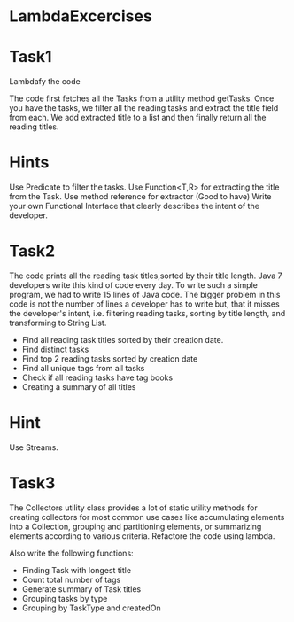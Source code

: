 # LambdaExcercises

# Task1

Lambdafy the code

The code first fetches all the Tasks from a utility method getTasks.
Once you have the tasks, we filter all the reading tasks and extract the title field from each.
We add extracted title to a list and then finally return all the reading titles.
# Hints
Use Predicate<T> to filter the tasks.
Use Function<T,R> for extracting the title from the Task.
Use method reference for extractor
(Good to have) Write your own Functional Interface that clearly describes the intent of the developer.


# Task2

The code prints all the reading task titles,sorted by their title length.
Java 7 developers write this kind of code every day.
To write such a simple program, we had to write 15 lines of Java code.
The bigger problem in this code is not the number of lines a developer has to write but,
that it misses the developer's intent, i.e. filtering reading tasks, sorting by title length, and transforming to String List.
- Find all reading task titles sorted by their creation date.
- Find distinct tasks
- Find top 2 reading tasks sorted by creation date
- Find all unique tags from all tasks
- Check if all reading tasks have tag books
- Creating a summary of all titles

# Hint
Use Streams.

# Task3

The Collectors utility class provides a lot of static utility methods for creating collectors for most common use cases
like accumulating elements into a Collection, grouping and partitioning elements,
or summarizing elements according to various criteria.
Refactore the code using lambda.

Also write the following functions:
- Finding Task with longest title
- Count total number of tags
- Generate summary of Task titles
- Grouping tasks by type
- Grouping by TaskType and createdOn



